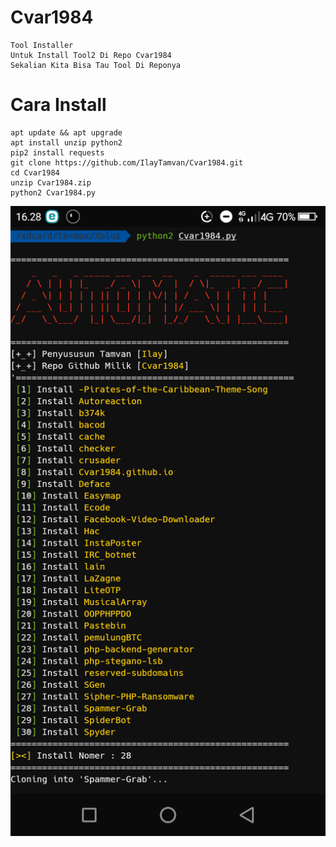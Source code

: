 # Cvar1984
```
Tool Installer
Untuk Install Tool2 Di Repo Cvar1984
Sekalian Kita Bisa Tau Tool Di Reponya
```
# Cara Install
```
apt update && apt upgrade
apt install unzip python2
pip2 install requests
git clone https://github.com/IlayTamvan/Cvar1984.git
cd Cvar1984
unzip Cvar1984.zip
python2 Cvar1984.py
```

<img src=".Image/Cvar.png">
